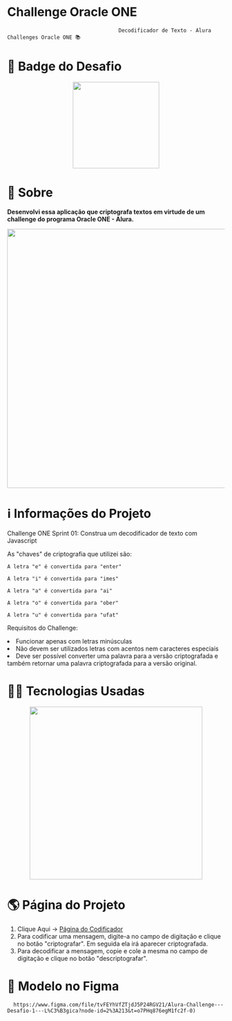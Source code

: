  # Challenge Oracle ONE 
                                        Decodificador de Texto - Alura Challenges Oracle ONE 📚
                                                   
# 🥇 **Badge do Desafio**    

<p align="center">
<img width="200" src="https://user-images.githubusercontent.com/113942221/211217982-96949eba-c20f-4b3c-9f69-f10380be369f.png">
</p>


# 🔎 **Sobre**
                                              
<p><strong>Desenvolvi essa aplicação que criptografa textos em virtude de um challenge do programa Oracle ONE - Alura.</strong><p>

<p align="center">
<img width="800" height="600" src="https://user-images.githubusercontent.com/113942221/211217324-084d3007-ddf9-40a6-8107-f8da7c83a61f.png">
</p>




# ℹ️ **Informações do Projeto**

Challenge ONE Sprint 01: Construa um decodificador de texto com Javascript 

As "chaves" de criptografia que utilizei são:

`A letra "e" é convertida para "enter"`

`A letra "i" é convertida para "imes"`

`A letra "a" é convertida para "ai"`

`A letra "o" é convertida para "ober"`

`A letra "u" é convertida para "ufat"`

Requisitos do Challenge:

<li>Funcionar apenas com letras minúsculas</li>

<li>Não devem ser utilizados letras com acentos nem caracteres especiais</li>

<li>Deve ser possível converter uma palavra para a versão criptografada e também retornar uma palavra criptografada para a versão original.</li>


# 👩‍💻 **Tecnologias Usadas**

<p align="center">
<img width="400" src="https://user-images.githubusercontent.com/113942221/211216650-01e41705-7f17-47c6-b761-e283227a2bdf.png">
</p>

# 🌎 **Página do Projeto**
1. Clique Aqui -> [ Página do Codificador](https://araujoeduarda.github.io/Challenge_Oracle_ONE_Criptografar_Textos/)
2. Para codificar uma mensagem, digite-a no campo de digitação e clique no botão "criptografar". Em seguida ela irá aparecer criptografada.
3. Para decodificar a mensagem, copie e cole a mesma no campo de digitação e clique no botão "descriptografar".

# 🎨 **Modelo no Figma**
      https://www.figma.com/file/tvFEYhVfZTjdJ5P24RGV21/Alura-Challenge---Desafio-1---L%C3%B3gica?node-id=2%3A213&t=o7PHq876egM1fc2f-0)
